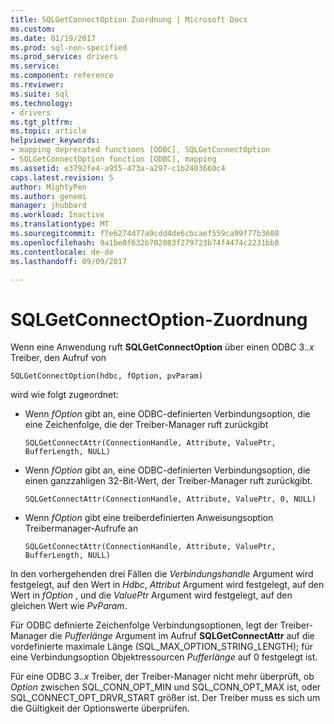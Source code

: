```yaml
---
title: SQLGetConnectOption Zuordnung | Microsoft Docs
ms.custom: 
ms.date: 01/19/2017
ms.prod: sql-non-specified
ms.prod_service: drivers
ms.service: 
ms.component: reference
ms.reviewer: 
ms.suite: sql
ms.technology:
- drivers
ms.tgt_pltfrm: 
ms.topic: article
helpviewer_keywords:
- mapping deprecated functions [ODBC], SQLGetConnectOption
- SQLGetConnectOption function [ODBC], mapping
ms.assetid: e3792fe4-a955-473a-a297-c1b2403660c4
caps.latest.revision: 5
author: MightyPen
ms.author: genemi
manager: jhubbard
ms.workload: Inactive
ms.translationtype: MT
ms.sourcegitcommit: f7e6274d77a9cdd4de6cbcaef559ca99f77b3608
ms.openlocfilehash: 9a1be0f632b702083f279723b74f4474c2231bb8
ms.contentlocale: de-de
ms.lasthandoff: 09/09/2017

---
```

# <a name="sqlgetconnectoption-mapping"></a>SQLGetConnectOption-Zuordnung
Wenn eine Anwendung ruft **SQLGetConnectOption** über einen ODBC 3.*.x* Treiber, den Aufruf von  
  
```  
SQLGetConnectOption(hdbc, fOption, pvParam)   
```  
  
 wird wie folgt zugeordnet:  
  
-   Wenn *fOption* gibt an, eine ODBC-definierten Verbindungsoption, die eine Zeichenfolge, die der Treiber-Manager ruft zurückgibt  
  
    ```  
    SQLGetConnectAttr(ConnectionHandle, Attribute, ValuePtr, BufferLength, NULL)  
    ```  
  
-   Wenn *fOption* gibt an, eine ODBC-definierten Verbindungsoption, die einen ganzzahligen 32-Bit-Wert, der Treiber-Manager ruft zurückgibt.  
  
    ```  
    SQLGetConnectAttr(ConnectionHandle, Attribute, ValuePtr, 0, NULL)  
    ```  
  
-   Wenn *fOption* gibt eine treiberdefinierten Anweisungsoption Treibermanager-Aufrufe an  
  
    ```  
    SQLGetConnectAttr(ConnectionHandle, Attribute, ValuePtr, BufferLength, NULL)  
    ```  
  
 In den vorhergehenden drei Fällen die *Verbindungshandle* Argument wird festgelegt, auf den Wert in *Hdbc*, *Attribut* Argument wird festgelegt, auf den Wert in *fOption* , und die *ValuePtr* Argument wird festgelegt, auf den gleichen Wert wie *PvParam*.  
  
 Für ODBC definierte Zeichenfolge Verbindungsoptionen, legt der Treiber-Manager die *Pufferlänge* Argument im Aufruf **SQLGetConnectAttr** auf die vordefinierte maximale Länge (SQL_MAX_OPTION_STRING_LENGTH); für eine Verbindungsoption Objektressourcen *Pufferlänge* auf 0 festgelegt ist.  
  
 Für eine ODBC 3.*.x* Treiber, der Treiber-Manager nicht mehr überprüft, ob *Option* zwischen SQL_CONN_OPT_MIN und SQL_CONN_OPT_MAX ist, oder SQL_CONNECT_OPT_DRVR_START größer ist. Der Treiber muss es sich um die Gültigkeit der Optionswerte überprüfen.

